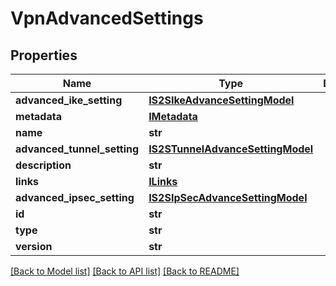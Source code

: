 # VpnAdvancedSettings

## Properties
Name | Type | Description | Notes
------------ | ------------- | ------------- | -------------
**advanced_ike_setting** | [**IS2SIkeAdvanceSettingModel**](IS2SIkeAdvanceSettingModel.md) |  | [optional] 
**metadata** | [**IMetadata**](IMetadata.md) |  | [optional] 
**name** | **str** |  | [optional] 
**advanced_tunnel_setting** | [**IS2STunnelAdvanceSettingModel**](IS2STunnelAdvanceSettingModel.md) |  | [optional] 
**description** | **str** |  | [optional] 
**links** | [**ILinks**](ILinks.md) |  | [optional] 
**advanced_ipsec_setting** | [**IS2SIpSecAdvanceSettingModel**](IS2SIpSecAdvanceSettingModel.md) |  | [optional] 
**id** | **str** |  | [optional] 
**type** | **str** |  | [optional] 
**version** | **str** |  | [optional] 

[[Back to Model list]](../README.md#documentation-for-models) [[Back to API list]](../README.md#documentation-for-api-endpoints) [[Back to README]](../README.md)


